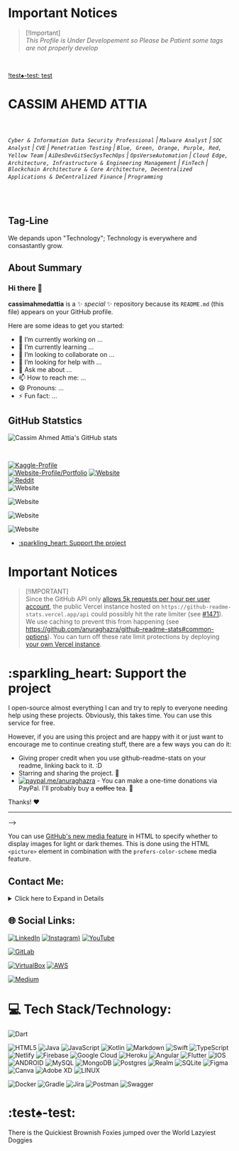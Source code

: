 # Important Notices <!-- omit in toc -->
> [!Important]\
> *This Profile is Under Developement so Please be Patient some tags are not properly develop*

<br>

<!--Since the GitHub API only [allows 5k requests per hour per user account](https://docs.github.com/en/graphql/overview/resource-limitations), the public Vercel instance hosted on     `https://github-readme-stats.vercel.app/api` could possibly hit the rate limiter (see [#1471](https://github.com/anuraghazra/github-readme-stats/issues/1471)). We use caching to prevent this from happening (see https://github.com/anuraghazra/github-readme-stats#common-options). You can turn off these rate limit protections by deploying [your own Vercel instance](#disable-rate-limit-protections).

 :a\heart

- [:sparkling\_heart: Support the project](#sparkling_heart-support-the-project)
# :sparkling\_heart: Support the project



[!test\♠️-test: test](:test\_♠️-test)\
# :test\_♠️-test: test


Sample
[!test♠️-test: test](#test♠️-test)

# :test♠️-test: test
-->

[!test♠️-test: test](#test♠️-test)

<!--
# :sparkling\_heart: Support the project
🥇 
🥈 
🥉 
🅰️ 
🧮 
:a
-->


<!--
https://github.com/Rez4-4
https://github.com/anuraghazra

cloudflare
spotify
SoundCloud
Add other profile like Freelancer
-->

# **CASSIM AHEMD ATTIA**
<br>

###### `Cyber & Information Data Security Professional` | `Malware Analyst` | `SOC Analyst` | `CVE` | `Penetration Testing` | `Blue, Green, Orange, Purple, Red, Yellow Team` | `AiDesDevGitSecSysTechOps` | `OpsVerseAutomation` | `Cloud Edge, Architecture, Infrastructure & Engineering Management` | `FinTech` | `Blockchain Architecture & Core Architecture, Decentralized Applications & DeCentralized Finance` | `Programming`

<!--| '' | '' |-->
<br>

## **Tag-Line**
We depands upon "Technology"; Technology is everywhere and consastantly grow.
<br>

## **About Summary**

### Hi there 👋

**cassimahmedattia** is a ✨ _special_ ✨ repository because its `README.md` (this file) appears on your GitHub profile.

Here are some ideas to get you started:

- 🔭 I’m currently working on ...
- 🌱 I’m currently learning ...
- 👯 I’m looking to collaborate on ...
- 🤔 I’m looking for help with ...
- 💬 Ask me about ...
- 📫 How to reach me: ...
- 😄 Pronouns: ...
- ⚡ Fun fact: ...


## **GitHub Statstics**
<!--
https://github.com/anuraghazra/github-readme-stats
-->
![Cassim Ahmed Attia's GitHub stats](https://github-readme-stats.vercel.app/api?username=cassimahmedattia&show=reviews,discussions_started,discussions_answered,prs_merged,prs_merged_percentage&show_icons=true&theme=dark)

<br>
<!--[![](https://visitcount.itsvg.in/api?id=cassimahmedattia&label=Profile%20Views&color=0&icon=0&pretty=true)](https://visitcount.itsvg.in)
<br>-->
<!--
![GitLab](https://img.shields.io/badge/gitlab.svg)

(
https://gitlab.com/cassimahmedattia
)
https://gitlab.com/cassimahmedattia
-->
<!--

![Name's GitHub stats](URL)

![Anurag's GitHub stats](https://github-readme-stats.vercel.app/api?username=anuraghazra&show_icons=true&theme=radical)

https://github-readme-stats.vercel.app/api?username=anuraghazra&show=reviews,discussions_started,discussions_answered,prs_merged,prs_merged_percentage&show_icons=true&theme=dark

![Cassim Ahmed Attia's GitHub stats]([[https://github-readme-stats.vercel.app/api?username=cassimahmedattia&show_icons=true&theme=radical](https://github-readme-stats.vercel.app/api?username=cassimahmedattia&show=reviews,discussions_started,discussions_answered,prs_merged,prs_merged_percentage&show_icons=true&theme=dark)])
-->

[![Kaggle-Profile](https://img.shields.io/badge/Kaggle-%230000FF.svg?logo=kaggle&logoColor=lightblue)](https://www.kaggle.com/cassimahmedattia)
<br>
[![Website-Profile/Portfolio](https://img.shields.io/badge/Website-%23FF0000.svg?logo=Website&logoColor=white)](https://cassimahmedattia.github.io/cassimahmedattia/)
[![Website](https://img.shields.io/website?url=https%3A%2F%2Fcassimahmedattia.github.io%2Fcassimahmedattia%2F)](https://cassimahmedattia.github.io/cassimahmedattia/)
<br>
[![Reddit](https://img.shields.io/badge/Reddit-%23FF0000.svg?logo=Reddit&logoColor=white)](https://www.reddit.com/user/CassimAhmedAttia/)
<br>
![Website](https://img.shields.io/website?url=https%3A%2F%2Fcassimahmedattia.github.io%2Fcassimahmedattia%2F)

![Website](https://img.shields.io/website?url=https%3A%2F%2Fcassimahmedattia.github.io%2Fcassimahmedattia%2F&up_message=Visit&up_color=Green&down_message=Warning&down_color=Red&logo=Visit&logoColor=RedWhite&label=Website&labelColor=Red&color=White)

![Website](https://img.shields.io/website?url=https%3A%2F%2Fcassimahmedattia.github.io%2Fcassimahmedattia%2F&up_message=Visit&up_color=Green&down_message=Warning&down_color=Red&logo=Website&logoColor=RedWhite&label=Visit&labelColor=Red&color=White)

![Website](https://img.shields.io/website?url=https%3A%2F%2Fcassimahmedattia.github.io%2Fcassimahmedattia%2F&up_message=Website&up_color=Green&down_message=Warning&down_color=Red&logo=Website&logoColor=RedWhite&label=Visit&labelColor=Red&color=White)


<!--
# **CASSIM AHEMD ATTIA**
## **Tag-Line**

###### `Cyber & Information Data Security Professional` | `Malware Analyst` | `SOC Analyst` | `CVE` | `Penetration Testing` | `Blue, Green, Orange, Purple, Red, Yellow Team` | `AiDesDevGitSecSysTechOps` | `OpsVerseAutomation` | `Cloud Edge, Architecture, Infrastructure & Engineering Management` | `FinTech` | `Blockchain Architecture & Core Architecture, Decentralized Applications & DeCentralized Finance` | `Programming` 

## Subscribe to my Channel [![cassimahmedattia](https://img.shields.io/badge/YouTube-%23FF0000.svg?logo=YouTube&logoColor=white)](https://youtube.com/@cassimahmedattia?si=dtvzz1jbBYnIqBI3)

<details>
<summary>:eyes: Show Test Example</summary>

[![Anurag's GitHub stats-Dark](https://github-readme-stats.vercel.app/api?username=anuraghazra\&show_icons=true\&theme=dark#gh-dark-mode-only)](https://github.com/anuraghazra/github-readme-stats#gh-dark-mode-only)
[![Anurag's GitHub stats-Light](https://github-readme-stats.vercel.app/api?username=anuraghazra\&show_icons=true\&theme=default#gh-light-mode-only)](https://github.com/anuraghazra/github-readme-stats#gh-light-mode-only)

</details>

# Features <!-- omit in toc -->

- [:sparkling\_heart: Support the project](#sparkling_heart-support-the-project)

# Important Notices <!-- omit in toc -->

> [!IMPORTANT]\
> Since the GitHub API only [allows 5k requests per hour per user account](https://docs.github.com/en/graphql/overview/resource-limitations), the public Vercel instance hosted on `https://github-readme-stats.vercel.app/api` could possibly hit the rate limiter (see [#1471](https://github.com/anuraghazra/github-readme-stats/issues/1471)). We use caching to prevent this from happening (see https://github.com/anuraghazra/github-readme-stats#common-options). You can turn off these rate limit protections by deploying [your own Vercel instance](#disable-rate-limit-protections).


# :sparkling\_heart: Support the project

I open-source almost everything I can and try to reply to everyone needing help using these projects. Obviously,
this takes time. You can use this service for free.

However, if you are using this project and are happy with it or just want to encourage me to continue creating stuff, there are a few ways you can do it:

*   Giving proper credit when you use github-readme-stats on your readme, linking back to it. :D
*   Starring and sharing the project. :rocket:
*   [![paypal.me/anuraghazra](https://ionicabizau.github.io/badges/paypal.svg)](https://www.paypal.me/anuraghazra) - You can make a one-time donations via PayPal. I'll probably buy a ~~coffee~~ tea. :tea:

Thanks! :heart:

***

-->

You can use [GitHub's new media feature](https://github.blog/changelog/2022-05-19-specify-theme-context-for-images-in-markdown-beta/) in HTML to specify whether to display images for light or dark themes. This is done using the HTML `<picture>` element in combination with the `prefers-color-scheme` media feature.


## Contact Me:
<details>
  <summary>
    Click here to Expand in Details
  </summary>

[![WhatsApp](https://img.shields.io/badge/whatsapp-%23ffffff.svg?style=for-the-badge&logo=gitlab&logoColor=orange&link)](https://api.whatsapp.com/send/?phone=''&text=Hello%20from%20GitHub&type=phone_number&sent&app_absent=1)

[![Telegram](https://img.shields.io/badge/whatsapp-%23ffffff.svg?style=for-the-badge&logo=gitlab&logoColor=orange&link)](https://api.whatsapp.com/send/?phone=923072361899&text=Hello%20from%20GitHub&type=phone_number&sent&app_absent=1)


</details>


## 🌐 Social Links:
[![LinkedIn](https://img.shields.io/badge/LinkedIn-%230077B5.svg?logo=linkedin&logoColor=white)](https://linkedin.com/in/cassim-attia-38a087b1)
[![Instagram](https://img.shields.io/badge/Instagram-%230077B5.svg?logo=Instagram&logoColor=white))]()
[![YouTube](https://img.shields.io/badge/YouTube-%23FF0000.svg?logo=YouTube&logoColor=white)](https://www.youtube.com/channel/UCNwTIehCLMbcPtbM60UNG8w)

[![GitLab](https://img.shields.io/badge/gitlab-%23ffffff.svg?style&logo=gitlab&logoColor=orange&link)](https://www.gitlab.com/cassimahmedattia)

[![VirtualBox](https://img.shields.io/badge/virtualbox-%23000000.svg?style=for-the-badge&logo=virtualbox&logoColor=white&link)]()
[![AWS](https://img.shields.io/badge/AWS-%23000000.svg?style=for-the-badge&logo=aws&logoColor=orange&link=https://logos-world.net/wp-content/uploads/2021/08/Amazon-Web-Services-AWS-Symbol-700x394.png)](link-url)

[![Medium](https://img.shields.io/badge/Medium-12100E?logo=medium&logoColor=white)](https://medium.com/@cassimahmedattia)


<!--
![GitLab](https://img.shields.io/badge/https%3A%2F%2Fgitlab.com%2Fcassimahmedattia?style=flat&logo=GitHub&logoColor=Orange&label=GitLab&labelColor=Black&color=White&link=https%3A%2F%2Fgitlab.com%2Fcassimahmedattia)

[![Name](https://img.shields.io/badge/Name-%23color.svg?style=apply-style-from-list&logo=Name&logoColor=color&link=repository-address)](link-url)
-->

# 💻 Tech Stack/Technology:

[This is a comment that will be hidden.]: Dart

![Dart](https://img.shields.io/badge/dart-%230175C2.svg?style=for-the-badge&logo=dart&logoColor=white)

[This is a comment that will be hidden.]: HTML
![HTML5](https://img.shields.io/badge/html5-%23E34F26.svg?style=for-the-badge&logo=html5&logoColor=white)
![Java](https://img.shields.io/badge/java-%23ED8B00.svg?style=for-the-badge&logo=java&logoColor=white)
![JavaScript](https://img.shields.io/badge/javascript-%23323330.svg?style=for-the-badge&logo=javascript&logoColor=%23F7DF1E)
![Kotlin](https://img.shields.io/badge/kotlin-%230095D5.svg?style=for-the-badge&logo=kotlin&logoColor=white)
![Markdown](https://img.shields.io/badge/markdown-%23000000.svg?style=for-the-badge&logo=markdown&logoColor=white)
![Swift](https://img.shields.io/badge/swift-F54A2A?style=for-the-badge&logo=swift&logoColor=white)
![TypeScript](https://img.shields.io/badge/typescript-%23007ACC.svg?style=for-the-badge&logo=typescript&logoColor=white)
![Netlify](https://img.shields.io/badge/netlify-%23000000.svg?style=for-the-badge&logo=netlify&logoColor=#00C7B7)
![Firebase](https://img.shields.io/badge/firebase-%23039BE5.svg?style=for-the-badge&logo=firebase)
![Google Cloud](https://img.shields.io/badge/Google%20Cloud-%234285F4.svg?style=for-the-badge&logo=google-cloud&logoColor=white)
![Heroku](https://img.shields.io/badge/heroku-%23430098.svg?style=for-the-badge&logo=heroku&logoColor=white)
![Angular](https://img.shields.io/badge/angular-%23DD0031.svg?style=for-the-badge&logo=angular&logoColor=white)
![Flutter](https://img.shields.io/badge/Flutter-%2302569B.svg?style=for-the-badge&logo=Flutter&logoColor=white)
![IOS](https://img.shields.io/badge/IOS-%2320232a.svg?style=for-the-badge&logo=apple&logoColor=white)
![ANDROID](https://img.shields.io/badge/android-%2320232a.svg?style=for-the-badge&logo=android&logoColor=%a4c639)
![MySQL](https://img.shields.io/badge/mysql-%2300f.svg?style=for-the-badge&logo=mysql&logoColor=white)
![MongoDB](https://img.shields.io/badge/MongoDB-%234ea94b.svg?style=for-the-badge&logo=mongodb&logoColor=white)
![Postgres](https://img.shields.io/badge/postgres-%23316192.svg?style=for-the-badge&logo=postgresql&logoColor=white)
![Realm](https://img.shields.io/badge/Realm-39477F?style=for-the-badge&logo=realm&logoColor=white)
![SQLite](https://img.shields.io/badge/sqlite-%2307405e.svg?style=for-the-badge&logo=sqlite&logoColor=white)
![Figma](https://img.shields.io/badge/figma-%23F24E1E.svg?style=for-the-badge&logo=figma&logoColor=white)
![Canva](https://img.shields.io/badge/Canva-%2300C4CC.svg?style=for-the-badge&logo=Canva&logoColor=white)
![Adobe XD](https://img.shields.io/badge/Adobe%20XD-470137?style=for-the-badge&logo=Adobe%20XD&logoColor=#FF61F6)
![LINUX](https://img.shields.io/badge/Linux-FCC624?style=for-the-badge&logo=linux&logoColor=black)

![Docker](https://img.shields.io/badge/docker-%230db7ed.svg?style=for-the-badge&logo=docker&logoColor=white)
![Gradle](https://img.shields.io/badge/Gradle-02303A.svg?style=for-the-badge&logo=Gradle&logoColor=white)
![Jira](https://img.shields.io/badge/jira-%230A0FFF.svg?style=for-the-badge&logo=jira&logoColor=white)
![Postman](https://img.shields.io/badge/Postman-FF6C37?style=for-the-badge&logo=postman&logoColor=white)
![Swagger](https://img.shields.io/badge/-Swagger-%23Clojure?style=for-the-badge&logo=swagger&logoColor=white)




# :test♠️-test:
There is the Quickiest Brownish Foxies jumped over the World Lazyiest Doggies

